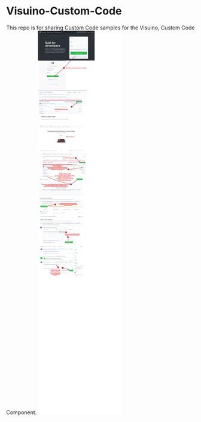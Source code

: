 # Visuino-Custom-Code
This repo is for sharing Custom Code samples for the Visuino, Custom Code Component.
<img src=".How to fork the repo and contribute.png" alt="HOW TO">
